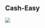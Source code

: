 ## Cash-Easy
![](https://lab.cs50.io/_site/754324ac2f906a799cdf8aa09dcae12e499dafa5/cash/coins.jpg)
